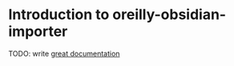 # Introduction to oreilly-obsidian-importer

TODO: write [great documentation](http://jacobian.org/writing/what-to-write/)
